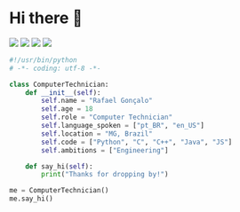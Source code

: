 <h1>Hi there 👋</h1>
<p>
  <a href="https://www.linkedin.com/in/rafaelGoncalo"><img src="https://img.shields.io/badge/Rafael%20Gon%C3%A7alo-%230A66C2?logo=linkedin&link=https%3A%2F%2Fwww.linkedin.com%2Fin%2FrafaelGoncalo"></a>
  <a href="https://github.com/RafaelGoncalo"><img src="https://img.shields.io/github/followers/RafaelGoncalo?label=Follow&logo=github"></a>
   <a href="https://twitter.com/RafaelGoncaloR"><img src="https://img.shields.io/badge/Follow-%231DA1F2?logo=twitter&logoColor=%23FFF&link=https%3A%2F%2Ftwitter.com%2FRafaelGoncaloR"></a>
  <a href="https://www.instagram.com/rafael_goncalo_r/"><img src="https://img.shields.io/badge/Follow-%23E4405F?logo=instagram&logoColor=%23FFF&link=https%3A%2F%2Fwww.instagram.com%2Frafael_goncalo_r%2F"></a>
</p>



```python
#!/usr/bin/python
# -*- coding: utf-8 -*-

class ComputerTechnician:
    def __init__(self):
        self.name = "Rafael Gonçalo"
        self.age = 18
        self.role = "Computer Technician"
        self.language_spoken = ["pt_BR", "en_US"]
        self.location = "MG, Brazil"
        self.code = ["Python", "C", "C++", "Java", "JS"]
        self.ambitions = ["Engineering"]

    def say_hi(self):
        print("Thanks for dropping by!")

me = ComputerTechnician()
me.say_hi()
```
